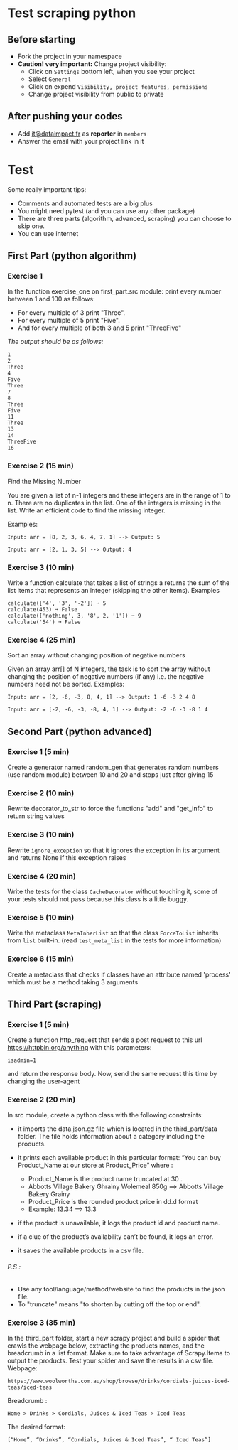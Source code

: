 # Test scraping python
## Before starting
 * Fork the project in your namespace
 * **Caution! very important:** Change project visibility: 
   * Click on `Settings` bottom left, when you see your project 
   * Select `General`
   * Click on expend `Visibility, project features, permissions` 
   * Change project visibility from public to private
## After pushing your codes
 * Add it@dataimpact.fr as **reporter** in `members`
 * Answer the email with your project link in it 
 
# Test
Some really important tips:
 * Comments and automated tests are a big plus
 * You might need pytest (and you can use any other package)
 * There are three parts (algorithm, advanced, scraping) you can choose to skip one.
 * You can use internet
 

## First Part (python algorithm)

### Exercise 1
In the function exercise_one on first_part.src module:
print every number between 1 and 100 as follows:
 * For every multiple of 3 print "Three".
 * For every multiple of 5 print "Five".
 * And for every multiple of both 3 and 5 print "ThreeFive"

*The output should be as follows:*

```
1
2
Three
4
Five
Three
7
8
Three
Five
11
Three
13
14
ThreeFive
16
```

### Exercise 2 (15 min)
Find the Missing Number

You are given a list of n-1 integers and these integers are in the range of 1 to n. There are no duplicates in the list. One of the integers is missing in the list. Write an efficient code to find the missing integer.

Examples:
```
Input: arr = [8, 2, 3, 6, 4, 7, 1] --> Output: 5

Input: arr = [2, 1, 3, 5] --> Output: 4
```

### Exercise 3 (10 min)

Write a function calculate that takes a list of strings a returns the sum of the list items that represents an integer (skipping the other items).
Examples
```
calculate(['4', '3', '-2']) ➞ 5
calculate(453) ➞ False
calculate(['nothing', 3, '8', 2, '1']) ➞ 9
calculate('54') ➞ False
```

### Exercise 4 (25 min)
Sort an array without changing position of negative numbers

Given an array arr[] of N integers, the task is to sort the array without changing the position of negative numbers (if any) i.e. the negative numbers need not be sorted.
Examples:

```
Input: arr = [2, -6, -3, 8, 4, 1] --> Output: 1 -6 -3 2 4 8

Input: arr = [-2, -6, -3, -8, 4, 1] --> Output: -2 -6 -3 -8 1 4
```

## Second Part (python advanced)

### Exercise 1 (5 min)

Create a generator named random_gen that generates random numbers (use random module) between 10 and 20 and stops just after giving 15

### Exercise 2 (10 min)

Rewrite decorator_to_str to force the functions "add" and "get_info" to return string values 

### Exercise 3 (10 min)

Rewrite `ignore_exception` so that it ignores the exception in its argument and returns None if this exception raises

### Exercise 4 (20 min)

Write the tests for the class `CacheDecorator` without touching it, some of your tests should not pass because this class is a little buggy. 

### Exercise 5 (10 min)

Write the metaclass `MetaInherList` so that the class `ForceToList` inherits from `list` built-in. (read `test_meta_list` in the tests for more information)

### Exercise 6 (15 min)
Create a metaclass that checks if classes have an attribute named 'process' which must be a method taking 3 arguments

## Third Part (scraping)

### Exercise 1 (5 min)
Create a function http_request that sends a post request to this url https://httpbin.org/anything with this parameters:
```msg=welcomeuser
isadmin=1
```
and return the response body.
Now, send the same request this time by changing the user-agent

### Exercise 2 (20 min)
In src module, create a python class with the following constraints:
  * it imports the data.json.gz file which is located in the third_part/data folder. The file holds information about a category including the products.
  * it prints each available product in this particular format:
“You can buy Product_Name at our store at Product_Price”
where :
    - Product_Name is the product name truncated at 30 .
    - Abbotts Village Bakery Ghrainy Wolemeal 850g ==> Abbotts Village Bakery Grainy
    - Product_Price is the rounded product price in dd.d format
    - Example: 13.34 ==> 13.3

  * if the product is unavailable, it logs the product id and product name.
  * if a clue of the product’s availability can’t be found, it logs an error.
  * it saves the available products in a csv file.
###### P.S :

  * Use any tool/language/method/website to find the products in the json file.
  * To "truncate" means "to shorten by cutting off the top or end".

### Exercise 3 (35 min)
In the third_part folder, start a new scrapy project and build a spider that crawls the webpage below,
extracting the products names, and the breadcrumb in a list format. Make sure to take
advantage of Scrapy.Items to output the products.
Test your spider and save the results in a csv file.
Webpage:
```
https://www.woolworths.com.au/shop/browse/drinks/cordials-juices-iced-teas/iced-teas
```
Breadcrumb :
```
Home > Drinks > Cordials, Juices & Iced Teas > Iced Teas
```
The desired format:
```
[“Home”, “Drinks”, “Cordials, Juices & Iced Teas”, “ Iced Teas”]
```
